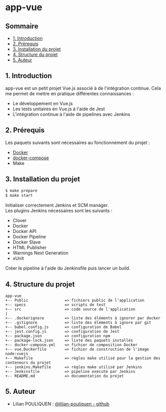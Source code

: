 # app-vue

## Sommaire
- [1. Introduction](#1-introduction)
- [2. Prérequis](#2-prrequis)
- [3. Installation du projet](#3-installation-du-projet)
- [4. Structure du projet](#4-structure-du-projet)
- [5. Auteur](#5-auteur)

## 1. Introduction

app-vue est un petit projet Vue.js associé à de l'intégration continue. Cela me permet de mettre en pratique différentes connaissances :

- Le développement en Vue.js
- Les tests unitaires en Vue.js à l'aide de Jest
- L'intégration continue à l'aide de pipelines avec Jenkins

## 2. Prérequis

Les paquets suivants sont nécessaires au fonctionnement du projet :

- [Docker](https://docs.docker.com/get-docker/)
- [docker-compose](https://docs.docker.com/compose/install/)
- Make

## 3. Installation du projet

```bash
$ make prepare
$ make start
```

Initialiser correctement Jenkins et SCM manager.  
Les plugins Jenkins nécessaires sont les suivants :

- Clover
- Docker
- Docker API
- Docker Pipeline
- Docker Slave
- HTML Publisher
- Warnings Next Generation
- xUnit

Créer le pipeline à l'aide du Jenkinsfile puis lancer un build.

## 4. Structure du projet

```text
app-vue
+-- Public                => fichiers public de l'application
+-- specs                 => scripts de test
+-- src                   => code source de l'application
|
+-- .dockerignore         => liste des éléments à ignorer par docker
+-- .gitignore            => liste des éléments à ignore par git
+-- babel.config.js       => configuration de Babel
+-- jest.config.js        => configuration de Jest
+-- package.json          => configuration npm
+-- package-lock.json     => liste des paquets installés
+-- docker-compose.yml    => fichier de composition Docker
+-- vue.Dockerfile        => fichier de construction de l'image node:vuejs
+-- Makefile              => règles make utilisé pour la gestion des conteneurs du projet
+-- jenkins.Makefile      => règles make utilisé par Jenkins
+-- Jenkinsfile           => pipeline exécuté par Jenkins
+-- README.md             => documentation du projet
```

## 5. Auteur
- Lilian POULIQUEN : [@lilian-pouliquen - github](https://github.com/lilian-pouliquen)